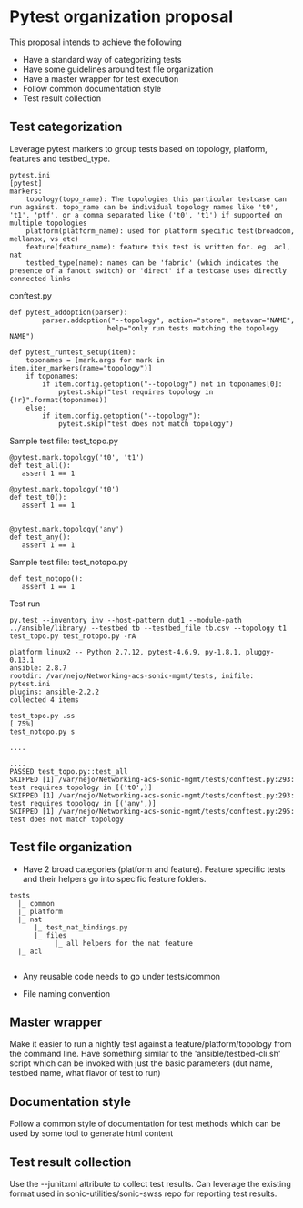 # Pytest organization proposal

This proposal intends to achieve the following
  - Have a standard way of categorizing tests
  - Have some guidelines around test file organization
  - Have a master wrapper for test execution
  - Follow common documentation style
  - Test result collection

## Test categorization
Leverage pytest markers to group tests based on topology, platform, features and testbed_type. 

```
pytest.ini
[pytest]
markers:
    topology(topo_name): The topologies this particular testcase can run against. topo_name can be individual topology names like 't0', 't1', 'ptf', or a comma separated like ('t0', 't1') if supported on multiple topologies
    platform(platform_name): used for platform specific test(broadcom, mellanox, vs etc)
    feature(feature_name): feature this test is written for. eg. acl, nat
    testbed_type(name): names can be 'fabric' (which indicates the presence of a fanout switch) or 'direct' if a testcase uses directly connected links

```
conftest.py

```
def pytest_addoption(parser):
        parser.addoption("--topology", action="store", metavar="NAME",
                        help="only run tests matching the topology NAME")

def pytest_runtest_setup(item):
    toponames = [mark.args for mark in item.iter_markers(name="topology")]
    if toponames:
        if item.config.getoption("--topology") not in toponames[0]:
            pytest.skip("test requires topology in {!r}".format(toponames))
    else:
        if item.config.getoption("--topology"):
            pytest.skip("test does not match topology")

```

Sample test file: test_topo.py

```
@pytest.mark.topology('t0', 't1')
def test_all():
   assert 1 == 1

@pytest.mark.topology('t0')
def test_t0():
   assert 1 == 1


@pytest.mark.topology('any')
def test_any():
   assert 1 == 1

```

Sample test file: test_notopo.py

```
def test_notopo():
   assert 1 == 1

```

Test run

```
py.test --inventory inv --host-pattern dut1 --module-path ../ansible/library/ --testbed tb --testbed_file tb.csv --topology t1 test_topo.py test_notopo.py -rA

platform linux2 -- Python 2.7.12, pytest-4.6.9, py-1.8.1, pluggy-0.13.1
ansible: 2.8.7
rootdir: /var/nejo/Networking-acs-sonic-mgmt/tests, inifile: pytest.ini
plugins: ansible-2.2.2
collected 4 items                                                                                                                                                                                                                       

test_topo.py .ss                                                                                                                                                                                                                  [ 75%]
test_notopo.py s   

....

.... 
PASSED test_topo.py::test_all
SKIPPED [1] /var/nejo/Networking-acs-sonic-mgmt/tests/conftest.py:293: test requires topology in [('t0',)]
SKIPPED [1] /var/nejo/Networking-acs-sonic-mgmt/tests/conftest.py:293: test requires topology in [('any',)]
SKIPPED [1] /var/nejo/Networking-acs-sonic-mgmt/tests/conftest.py:295: test does not match topology

```

## Test file organization
- Have 2 broad categories (platform and feature). Feature specific tests and their helpers go into specific feature folders. 

```
tests
  |_ common
  |_ platform
  |_ nat
      |_ test_nat_bindings.py
      |_ files
           |_ all helpers for the nat feature
  |_ acl
     
```
  
- Any reusable code needs to go under tests/common

- File naming convention


## Master wrapper
Make it easier to run a nightly test against a feature/platform/topology from the command line. Have something similar to the 'ansible/testbed-cli.sh' script which can be invoked with just the basic parameters (dut name, testbed name, what flavor of test to run)


## Documentation style 
Follow a common style of documentation for test methods which can be used by some tool to generate html content


## Test result collection
Use the --junitxml attribute to collect test results. Can leverage the existing format used in sonic-utilities/sonic-swss repo for reporting test results.

